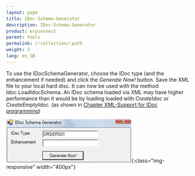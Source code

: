 ```yaml
---
layout: page
title: IDoc-Schema-Generator
description: IDoc-Schema-Generator
product: erpconnect
parent: tools
permalink: /:collection/:path
weight: 2
lang: en_GB
---
```


To use the IDocSchemaGenerator, choose the IDoc type (and the enhancement if needed) and click the *Generate Now!* button. Save the XML file to your local hard disc. It can now be used with the method Idoc.LoadIdocSchema. An IDoc schema loaded via XML may have higher performance than it would be by loading loaded with *CreateIdoc* or *CreateEmptyIdoc*. (as shown in [Chapter XML-Support for IDoc programming]())

![Tools-002](/img/content/Tools-002.png){:class="img-responsive" width="400px"}